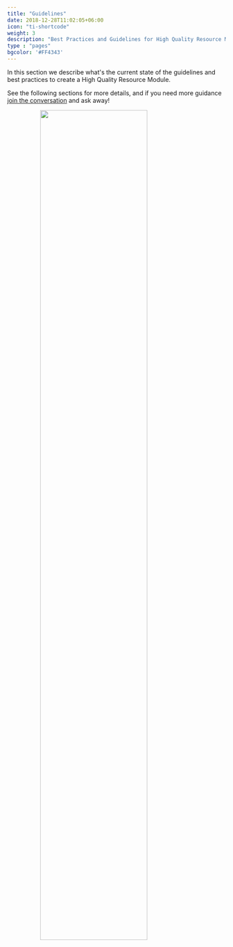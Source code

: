 ```yaml
---
title: "Guidelines"
date: 2018-12-28T11:02:05+06:00
icon: "ti-shortcode"
weight: 3
description: "Best Practices and Guidelines for High Quality Resource Modules"
type : "pages"
bgcolor: '#FF4343'
---
```


In this section we describe what's the current state of the guidelines and best practices to create a High Quality Resource Module.

See the following sections for more details, and if you need more guidance [join the conversation](/community/contact/) and ask away!

<img src="../images/guidelines.png" style="width:70%; align:center;display:block;padding: auto; margin: auto" />
